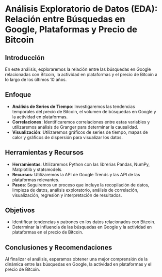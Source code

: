 # Análisis Exploratorio de Datos (EDA): Relación entre Búsquedas en Google, Plataformas y Precio de Bitcoin

## Introducción
En este análisis, exploraremos la relación entre las búsquedas en Google relacionadas con Bitcoin, la actividad en plataformas y el precio de Bitcoin a lo largo de los últimos 10 años.

## Enfoque
- **Análisis de Series de Tiempo**: Investigaremos las tendencias temporales del precio de Bitcoin, el volumen de búsquedas en Google y la actividad en plataformas.
- **Correlaciones**: Identificaremos correlaciones entre estas variables y utilizaremos análisis de Granger para determinar la causalidad.
- **Visualización**: Utilizaremos gráficos de series de tiempo, mapas de calor y gráficos de dispersión para visualizar los datos.


## Herramientas y Recursos
- **Herramientas**: Utilizaremos Python con las librerías Pandas, NumPy, Matplotlib y statsmodels.
- **Recursos**: Utilizaremos la API de Google Trends y las API de las plataformas relevantes.
- **Pasos**: Seguiremos un proceso que incluye la recopilación de datos, limpieza de datos, análisis exploratorio, análisis de correlación, visualización, regresión y interpretación de resultados.

## Objetivos
- Identificar tendencias y patrones en los datos relacionados con Bitcoin.
- Determinar la influencia de las búsquedas en Google y la actividad en plataformas en el precio de Bitcoin.

## Conclusiones y Recomendaciones
Al finalizar el análisis, esperamos obtener una mejor comprensión de la dinámica entre las búsquedas en Google, la actividad en plataformas y el precio de Bitcoin. 
